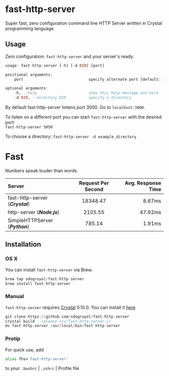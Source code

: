 # fast-http-server

Super fast, zero configuration command line HTTP Server written in Crystal programming language.

## Usage

Zero configuration: `fast-http-server`  and your server's ready.

```haskell
usage: fast-http-server [-h] [-d DIR] [port] 

positional arguments:
    port                             specify alternate port [default: 3000]

optional arguments:
    -h, --help                       show this help message and exit
    -d DIR, --directory DIR          specify a directory
```

By default fast-http-server listens port 3000. Go to `localhost:3000`.  

To listen on a different port you can start `fast-http-server` with the desired port:  
`fast-http-server 5050`  

To choose a directory: `fast-http-server -d example_directory`


# Fast
<!--Really need to update the benchmark + add instructions on how to replicate-->
Numbers speak louder than words.

| Server | Request Per Second  | Avg. Response Time |
| :------------ |:---------------:| -----:|
| fast-http-server (***Crystal***)    | 18348.47 | 8.67ms  |
| http-server (***Node.js***)     | 2105.55        |   47.92ms |
| SimpleHTTPServer (***Python***) | 785.14     |  1.91ms |

## Installation

### OS X

You can install `fast-http-server` via Brew.

<!--little trick to make the code pweetier-->
```haskell
brew tap sdogruyol/fast-http-server
brew install fast-http-server
```

### Manual

`fast-http-server` requires  [Crystal](http://crystal-lang.org/) 0.10.0. You can install it [here](http://crystal-lang.org/docs/installation/index.html)

```haskell
git clone https://github.com/sdogruyol/fast-http-server
crystal build --release src/fast-http-server.cr
mv fast-http-server /usr/local/bin/fast-http-server
```

### Protip

For quick use, add
```bash
alias fhs='fast-http-server'
```
to your `.bashrc` | `.zshrc` | Profile file